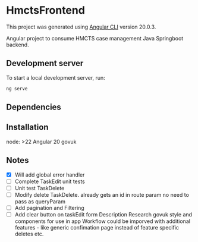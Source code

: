 # HmctsFrontend

This project was generated using [Angular CLI](https://github.com/angular/angular-cli) version 20.0.3.

Angular project to consume HMCTS case management Java Springboot backend.

## Development server

To start a local development server, run:

```bash
ng serve
```

## Dependencies

## Installation
node: >22
Angular 20
govuk

## Notes
- [x] Will add global error handler
- [ ] Complete TaskEdit unit tests
- [ ] Unit test TaskDelete
- [ ] Modify delete TaskDelete. already gets an id in route param no need to pass as queryParam 
- [ ] Add pagination and Filtering
- [ ] Add clear button on taskEdit form Description
Research govuk style and components for use in app
Workflow could be imporved with additional features - like generic confimation page instead of feature specific deletes etc.